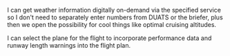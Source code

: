 I can get weather information digitally on-demand via the specified service so I don't need to separately enter numbers from DUATS or the briefer, plus then we open the possibility for cool things like optimal cruising altitudes.

I can select the plane for the flight to incorporate performance data and runway length warnings into the flight plan.
